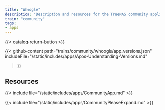 ```yaml
---
title: "Whoogle"
description: "Description and resources for the TrueNAS community application called Whoogle."
train: "community"
tags:
- apps
---
```


{{< catalog-return-button >}}

{{< github-content 
    path="trains/community/whoogle/app_versions.json"
	includeFile="/static/includes/apps/Apps-Understanding-Versions.md"
>}}

## Resources

{{< include file="/static/includes/apps/CommunityApp.md" >}}

{{< include file="/static/includes/apps/CommunityPleaseExpand.md" >}}

<!--
<div class="docs-sections">

{{< doc-card title="<appname> Deployments" link="/resources/"
descr="How to deploy and configure the <appname> app." >}}

</div>
-->
